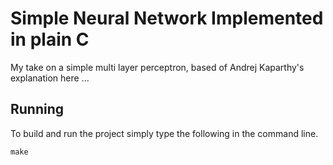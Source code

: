 # Simple Neural Network Implemented in plain C
My take on a simple multi layer perceptron, based of Andrej Kaparthy's explanation here ...

## Running
To build and run the project simply type the following in the command line.
```
make
```
